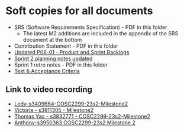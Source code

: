 # Soft copies for all documents

* SRS (Software Requirements Specification) - PDF in this folder
    * The latest M2 additions are included in the appendix of the SRS document at the bottom
* Contribution Statement - PDF in this folder
* [Updated P08-01 - Product and Sprint Backlogs](https://docs.google.com/spreadsheets/d/1XTyfveWF3ngDd9aH9s8aPodRq_hjBR0JPQ5BVJHHrQE/edit#gid=422798777)
* [Sprint 2 planning notes updated](https://docs.google.com/document/d/1JHWNTaazYQtfzA2ta4BclW0BI7N6eI1WNvNsZvabiEo/edit)
* Sprint 1 retro notes - PDF in this folder
* [Test & Acceptance Criteria]()

## Link to video recording

* [Ledy-s3409664-COSC2299-23s2-Milestone2](https://rmiteduau-my.sharepoint.com/:v:/g/personal/s3409664_student_rmit_edu_au/EYev0MzutlFNqzVOotdfXocBYImoXT9NK78MyBxVoJ8M-A)
* [Victoria - s3811305 - Milestone2](https://rmiteduau-my.sharepoint.com/:v:/r/personal/s3811305_student_rmit_edu_au/Documents/s3811305_milestone2_contributions.mp4?csf=1&web=1&e=0KU5AS&nav=eyJyZWZlcnJhbEluZm8iOnsicmVmZXJyYWxBcHAiOiJTdHJlYW1XZWJBcHAiLCJyZWZlcnJhbFZpZXciOiJTaGFyZURpYWxvZyIsInJlZmVycmFsQXBwUGxhdGZvcm0iOiJXZWIiLCJyZWZlcnJhbE1vZGUiOiJ2aWV3In19)
* [Thomas Yao - s3832771 - COSC2299-23s2-Milestone2](https://rmiteduau-my.sharepoint.com/:v:/g/personal/s3832771_student_rmit_edu_au/EXYHSuMf1HVAmvruSeSW1KwBOBHtA_nf3yq7_8Ph6SxcJA?nav=eyJyZWZlcnJhbEluZm8iOnsicmVmZXJyYWxBcHAiOiJTdHJlYW1XZWJBcHAiLCJyZWZlcnJhbFZpZXciOiJTaGFyZURpYWxvZyIsInJlZmVycmFsQXBwUGxhdGZvcm0iOiJXZWIiLCJyZWZlcnJhbE1vZGUiOiJ2aWV3In19&e=XHanrq)
* [Anthony-s3950363 COSC2299-23s2 Milestone 2](https://rmiteduau-my.sharepoint.com/:v:/g/personal/s3950363_student_rmit_edu_au/Ec8AtlYpAzJBjC4rhtHGSHQBQ5QWdPJ8W8mBFYBysxX6oA?nav=eyJyZWZlcnJhbEluZm8iOnsicmVmZXJyYWxBcHAiOiJTdHJlYW1XZWJBcHAiLCJyZWZlcnJhbFZpZXciOiJTaGFyZURpYWxvZyIsInJlZmVycmFsQXBwUGxhdGZvcm0iOiJXZWIiLCJyZWZlcnJhbE1vZGUiOiJ2aWV3In19&e=a2KGIH)
